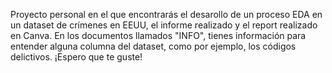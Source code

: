 Proyecto personal en el que encontrarás el desarollo de un proceso EDA en un dataset de crímenes en EEUU, el informe realizado y el report realizado en Canva.
En los documentos llamados "INFO", tienes información para entender alguna columna del dataset, como por ejemplo, los códigos delictivos.
¡Espero que te guste!
